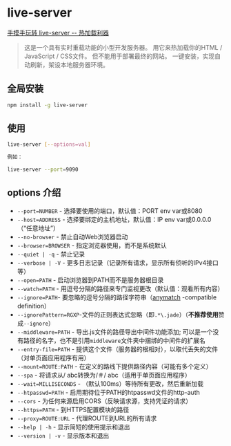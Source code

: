 # live-server

[手摸手玩转 live-server -- 热加载利器](https://www.jianshu.com/p/6519807b79f2)

> 这是一个具有实时重载功能的小型开发服务器。
> 用它来热加载你的HTML / JavaScript / CSS文件。
> 但不能用于部署最终的网站。
> 一键安装，实现自动刷新，架设本地服务器环境。

## 全局安装

```bash
npm install -g live-server
```

## 使用

```bash
live-server [--options=val]

例如：

live-server --port=9090
```

## options 介绍

- `--port=NUMBER` - 选择要使用的端口，默认值：PORT env var或8080
- `--host=ADDRESS` - 选择要绑定的主机地址，默认值：IP env var或0.0.0.0（“任意地址”）
- `--no-browser` - 禁止自动Web浏览器启动
- `--browser=BROWSER` - 指定浏览器使用，而不是系统默认
- `--quiet | -q` - 禁止记录
- `--verbose | -V` - 更多日志记录（记录所有请求，显示所有侦听的IPv4接口等）
- `--open=PATH` - 启动浏览器到PATH而不是服务器根目录
- `--watch=PATH` - 用逗号分隔的路径来专门监视更改（默认值：观看所有内容）
- `--ignore=PATH`- 要忽略的逗号分隔的路径字符串（[anymatch](https://github.com/es128/anymatch) -compatible definition）
- `--ignorePattern=RGXP`-文件的正则表达式忽略（即`.*\.jade`）（**不推荐使用**赞成`--ignore`）
- `--middleware=PATH` - 导出.js文件的路径导出中间件功能添加; 可以是一个没有路径的名字，也不是引用`middleware`文件夹中捆绑的中间件的扩展名
- `--entry-file=PATH` - 提供这个文件（服务器的根相对），以取代丢失的文件（对单页面应用程序有用）
- `--mount=ROUTE:PATH` - 在定义的路线下提供路径内容（可能有多个定义）
- `--spa` - 将请求从/ abc转换为/＃/ abc（适用于单页面应用程序）
- `--wait=MILLISECONDS` - （默认100ms）等待所有更改，然后重新加载
- `--htpasswd=PATH` - 启用期待位于PATH的htpasswd文件的http-auth
- `--cors` - 为任何来源启用CORS（反映请求源，支持凭证的请求）
- `--https=PATH` - 到HTTPS配置模块的路径
- `--proxy=ROUTE:URL` - 代理ROUTE到URL的所有请求
- `--help | -h` - 显示简短的使用提示和退出
- `--version | -v` - 显示版本和退出